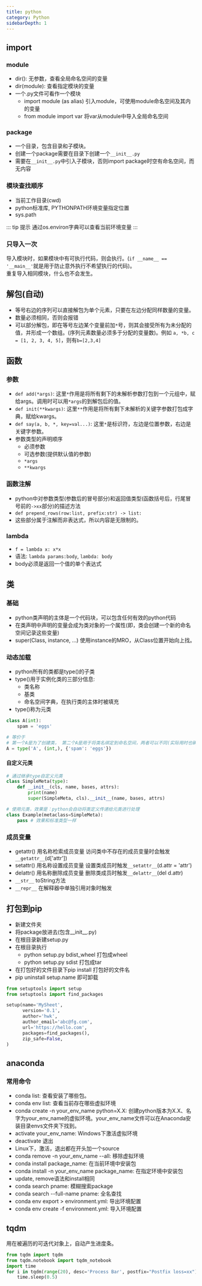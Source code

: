 ```yaml
---
title: python
category: Python
sidebarDepth: 1
---
```


## import
### module
* dir(): 无参数，查看全局命名空间的变量
* dir(module): 查看指定模块的变量
* 一个.py文件可看作一个模块
    * import module (as alias) 引入module，可使用module命名空间及其内的变量
    * from module import var 将var从module中导入全局命名空间

### package
* 一个目录，包含目录和子模块。
* 创建一个package需要在目录下创建一个`__init__.py`
* 需要在`__init__.py`中引入子模块，否则import package时空有命名空间，而无内容

### 模块查找顺序
* 当前工作目录(cwd)
* python标准库, PYTHONPATH环境变量指定位置
* sys.path

::: tip 提示
通过os.environ字典可以查看当前环境变量
:::

### 只导入一次
导入模块时，如果模块中有可执行代码，则会执行。(`if __name__ == '__main__'`就是用于防止意外执行不希望执行的代码)。  
重复导入相同模块，什么也不会发生。

## 解包(自动)
* 等号右边的序列可以直接解包为单个元素，只要在左边分配同样数量的变量。
* 数量必须相同，否则会报错
* 可以部分解包，即在等号左边某个变量前加`*`号，则其会接受所有为未分配的值，并形成一个数组。(序列元素数量必须多于分配的变量数)。例如 `a, *b, c = [1, 2, 3, 4, 5]`，则有`b=[2,3,4]`


## 函数
### 参数
* `def add(*args)`: 这里`*`作用是将所有剩下的未解析参数打包到一个元组中，赋给args。调用时可以用`*args`的到解包后的值。
* `def init(**kwargs)`: 这里`**`作用是将所有剩下未解析的关键字参数打包成字典，赋给kwargs。
* `def say(a, b, *, key=val...)`: 这里`*`是标识符，左边是位置参数，右边是关键字参数。
* 参数类型的声明顺序
    * 必须参数
    * 可选参数(提供默认值的参数)
    * `*args`
    * `**kwargs`

### 函数注解
* python中对参数类型(参数后的冒号部分)和返回值类型(函数括号后，行尾冒号前的`->xx`部分)的描述方法
* `def prepend_rows(row:list, prefix:str) -> list:`
* 这些部分属于注解而非表达式，所以内容是无限制的。

### lambda
* `f = lambda x: x*x`
* 语法: `lambda params:body`, `lambda: body`
* body必须是返回一个值的单个表达式

## 类
### 基础
* python类声明的主体是一个代码块，可以包含任何有效的python代码
* 在类声明中声明的变量会成为类对象的一个属性(即，类会创建一个新的命名空间记录这些变量)
* super(Class, instance, ...) 使用instance的MRO，从Class位置开始向上找。

### 动态加载
* python所有的类都是type()的子类
* type()用于实例化类的三部分信息:
    * 类名称
    * 基类
    * 命名空间字典，在执行类的主体时被填充
* type()称为元类

```python
class A(int):
    spam = 'eggs'

# 等价于
# 第一个A是为了创建类， 第二个A是用于将类名绑定到命名空间，两者可以不同(实际用时也确实是不同的)
A = type('A', (int,), {'spam': 'eggs'})
```

#### 自定义元类
```python
# 通过继承type自定义元类
class SimpleMeta(type):
    def __init__(cls, name, bases, attrs):
        print(name)
        super(SimpleMeta, cls).__init__(name, bases, attrs)

# 使用元类，效果是：python会自动将类定义传递给元类进行处理
class Example(metaclass=SimpleMeta):
    pass # 效果和标准类型一样
```

### 成员变量
- getattr() 用名称检索成员变量 访问类中不存在的成员变量时会触发`__getattr__`(d['attr'])
- setattr() 用名称设置成员变量 设置类成员时触发`__setattr__`(d.attr = 'attr')
- delattr() 用名称删除成员变量 删除类成员时触发`__delattr__`(del d.attr)
- `__str__` toString方法
- `__repr__` 在解释器中单独引用对象时触发
 
## 打包到pip
* 新建文件夹
* 将package放进去(包含__init__.py)
* 在根目录新建setup.py
* 在根目录执行
    * python setup.py bdist_wheel 打包成wheel
    * python setup.py sdist 打包成tar
* 在打包好的文件目录下pip install 打包好的文件名
* pip uninstall setup.name 即可卸载

```python
from setuptools import setup
from setuptools import find_packages

setup(name='MySheet',
      version='0.1',
      author='hwk',
      author_email='abc@fg.com',
      url='https://hello.com',
      packages=find_packages(),
      zip_safe=False,
)
```

## anaconda
### 常用命令
* conda list: 查看安装了哪些包。
* conda env list: 查看当前存在哪些虚拟环境
* conda create -n your_env_name python=X.X: 创建python版本为X.X、名字为your_env_name的虚拟环境。your_env_name文件可以在Anaconda安装目录envs文件夹下找到。
* activate your_env_name: Windows下激活虚拟环境
* deactivate 退出
* Linux下，激活，退出都在开头加一个source
* conda remove -n your_env_name --all: 移除虚拟环境
* conda install package_name: 在当前环境中安装包
* conda install -n your_env_name package_name: 在指定环境中安装包
* update, remove语法和install相同
* conda search pname: 模糊搜索package
* conda search --full-name pname: 全名查找
* conda env export > environment.yml: 导出环境配置
* conda env create -f environment.yml: 导入环境配置


## tqdm
用在被遍历的可迭代对象上，自动产生进度条。
```python
from tqdm import tqdm
from tqdm.notebook import tqdm_notebook
import time
for i in tqdm(range(20), desc='Process Bar', postfix="Postfix loss=xx"):
    time.sleep(0.5)
```